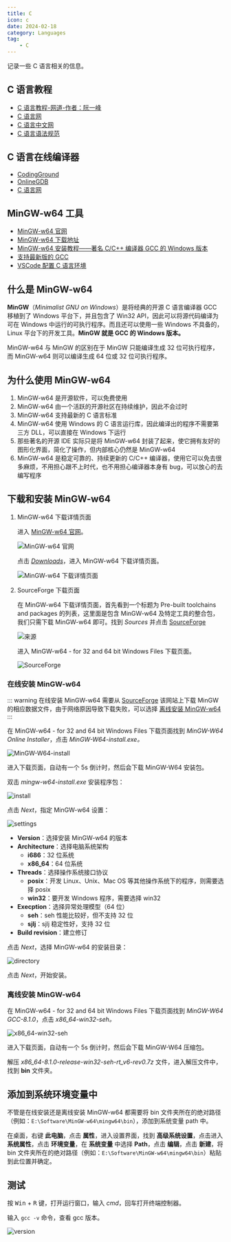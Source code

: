 ```yaml
---
title: C
icon: c
date: 2024-02-18
category: Languages
tag:
    - C
---
```


记录一些 C 语言相关的信息。

<!-- more -->

## C 语言教程

- [C 语言教程-网道-作者：阮一峰](https://wangdoc.com/clang/)
- [C 语言网](https://www.dotcpp.com/)
- [C 语言中文网](https://c.biancheng.net/c/)
- [C 语言语法规范](https://blog.csdn.net/weixin_48952729/article/details/128346965)

## C 语言在线编译器

- [CodingGround](https://tutorialspoint.com/compile_c_online.php)
- [OnlineGDB](https://onlinegdb.com/online_c_compiler)
- [C 语言网](https://www.dotcpp.com/run/)

## MinGW-w64 工具

- [MinGW-w64 官网](https://www.mingw-w64.org/)
- [MinGW-w64 下载地址](https://sourceforge.net/projects/mingw-w64/files/)
- [MinGW-w64 安装教程——著名 C/C++ 编译器 GCC 的 Windows 版本](https://zhuanlan.zhihu.com/p/76613134)
- [支持最新版的 GCC](https://blog.csdn.net/B11050729/article/details/132176767)
- [VSCode 配置 C 语言环境](https://blog.csdn.net/qq_44150801/article/details/120760230)

## 什么是 MinGW-w64

**MinGW**（*Minimalist GNU on Windows*）是将经典的开源 C 语言编译器 GCC 移植到了 Windows 平台下，并且包含了 Win32 API，因此可以将源代码编译为可在 Windows 中运行的可执行程序。而且还可以使用一些 Windows 不具备的，Linux 平台下的开发工具。**MinGW 就是 GCC 的 Windows 版本。**

MinGW-w64 与 MinGW 的区别在于 MinGW 只能编译生成 32 位可执行程序，而 MinGW-w64 则可以编译生成 64 位或 32 位可执行程序。

## 为什么使用 MinGW-w64

1. MinGW-w64 是开源软件，可以免费使用
2. MinGW-w64 由一个活跃的开源社区在持续维护，因此不会过时
3. MinGW-w64 支持最新的 C 语言标准
4. MinGW-w64 使用 Windows 的 C 语言运行库，因此编译出的程序不需要第三方 DLL，可以直接在 Windows 下运行
5. 那些著名的开源 IDE 实际只是将 MinGW-w64 封装了起来，使它拥有友好的图形化界面，简化了操作，但内部核心仍然是 MinGW-w64
6. MinGW-w64 是稳定可靠的、持续更新的 C/C++ 编译器，使用它可以免去很多麻烦，不用担心跟不上时代，也不用担心编译器本身有 bug，可以放心的去编写程序

## 下载和安装 MinGW-w64

1. MinGW-w64 下载详情页面

    进入 [MinGW-w64 官网](https://www.mingw-w64.org/)。

    ![MinGW-w64 官网](./assets/official_website.jpg)

    点击 *[Downloads](https://www.mingw-w64.org/downloads/)*，进入 MinGW-w64 下载详情页面。

    ![MinGW-w64 下载详情页面](./assets/downloads.jpg)

2. SourceForge 下载页面

    在 MinGW-w64 下载详情页面，首先看到一个标题为 Pre-built toolchains and packages 的列表，这里面是包含 MinGW-w64 及特定工具的整合包，我们只需下载 MinGW-w64 即可。找到 *Sources* 并点击 [SourceForge](https://sourceforge.net/projects/mingw-w64/files/mingw-w64/mingw-w64-release/)

    ![来源](./assets/sources.jpg)

    进入 MinGW-w64 - for 32 and 64 bit Windows Files 下载页面。

    ![SourceForge](./assets/sourceforge.jpg)

### 在线安装 MinGW-w64

::: warning
在线安装 MinGW-w64 需要从 [SourceForge](https://sourceforge.net/projects/mingw-w64/files/mingw-w64/mingw-w64-release/) 该网站上下载 MinGW 的相应数据文件，由于网络原因导致下载失败，可以选择 [离线安装 MinGW-w64](#离线安装-mingw-w64)
:::

在 MinGW-w64 - for 32 and 64 bit Windows Files 下载页面找到 *MinGW-W64 Online Installer*，点击 *MinGW-W64-install.exe。*

![MinGW-W64-install](./assets/mingw-w64-install.jpg)

进入下载页面，自动有一个 5s 倒计时，然后会下载 MinGW-W64 安装包。

双击 *mingw-w64-install.exe* 安装程序包：

![install](./assets/install.jpg)

点击 *Next*，指定 MinGW-w64 设置：

![settings](./assets/settings.jpg)

- **Version**：选择安装 MinGW-w64 的版本
- **Architecture**：选择电脑系统架构
    - **i686**：32 位系统
    - **x86_64**：64 位系统
- **Threads**：选择操作系统接口协议
    - **posix**：开发 Linux、Unix、Mac OS 等其他操作系统下的程序，则需要选择 posix 
    - **win32**：要开发 Windows 程序，需要选择 win32
- **Execption**：选择异常处理模型（64 位）
    - **seh**：seh 性能比较好，但不支持 32 位
    - **sjlj**：sjlj 稳定性好，支持 32 位
- **Build revision**：建立修订

点击 *Next*，选择 MinGW-w64 的安装目录：

![directory](./assets/directory.jpg)

点击 *Next*，开始安装。

### 离线安装 MinGW-w64

在 MinGW-w64 - for 32 and 64 bit Windows Files 下载页面找到 *MinGW-W64 GCC-8.1.0*，点击 *x86_64-win32-seh。*

![x86_64-win32-seh](./assets/x86_64-win32-seh.jpg)

进入下载页面，自动有一个 5s 倒计时，然后会下载 MinGW-W64 压缩包。

解压 *x86_64-8.1.0-release-win32-seh-rt_v6-rev0.7z* 文件，进入解压文件中，找到 **bin** 文件夹。

## 添加到系统环境变量中

不管是在线安装还是离线安装 MinGW-w64 都需要将 bin 文件夹所在的绝对路径（例如：`E:\Software\MinGW-w64\mingw64\bin`），添加到系统变量 path 中。

在桌面，右键 **此电脑**，点击 **属性**，进入设置界面，找到 **高级系统设置**，点击进入 **系统属性**，点击 **环境变量**，在 **系统变量** 中选择 **Path**，点击 **编辑**，点击 **新建**，将 bin 文件夹所在的绝对路径（例如：`E:\Software\MinGW-w64\mingw64\bin`）粘贴到此位置并确定。

## 测试

按 <kbd>Win</kbd> + <kbd>R</kbd> 键，打开运行窗口，输入 *cmd*，回车打开终端控制器。

输入 `gcc -v` 命令，查看 gcc 版本。

![version](./assets/version.jpg)
